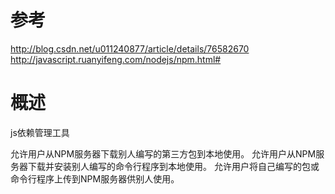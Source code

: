 
# 参考

http://blog.csdn.net/u011240877/article/details/76582670
http://javascript.ruanyifeng.com/nodejs/npm.html#


# 概述

js依赖管理工具



允许用户从NPM服务器下载别人编写的第三方包到本地使用。
允许用户从NPM服务器下载并安装别人编写的命令行程序到本地使用。
允许用户将自己编写的包或命令行程序上传到NPM服务器供别人使用。








